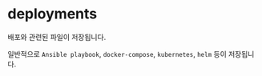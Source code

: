 # deployments

배포와 관련된 파일이 저장됩니다.

일반적으로 `Ansible playbook`, `docker-compose`, `kubernetes`, `helm` 등이 저장됩니다.